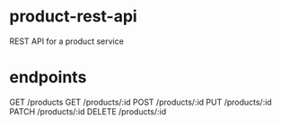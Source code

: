 # product-rest-api
REST API for a product service

# endpoints
GET /products
GET /products/:id
POST /products/:id
PUT /products/:id
PATCH /products/:id
DELETE /products/:id